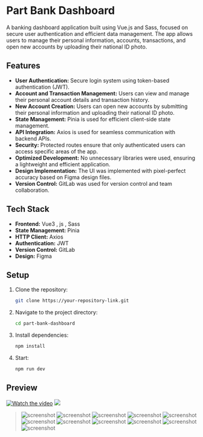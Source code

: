# Part Bank Dashboard

A banking dashboard application built using Vue.js and Sass, focused on secure user authentication and efficient data management. The app allows users to manage their personal information, accounts, transactions, and open new accounts by uploading their national ID photo.

## Features

- **User Authentication:** Secure login system using token-based authentication (JWT).
- **Account and Transaction Management:** Users can view and manage their personal account details and transaction history.
- **New Account Creation:** Users can open new accounts by submitting their personal information and uploading their national ID photo.
- **State Management:** Pinia is used for efficient client-side state management.
- **API Integration:** Axios is used for seamless communication with backend APIs.
- **Security:** Protected routes ensure that only authenticated users can access specific areas of the app.
- **Optimized Development:** No unnecessary libraries were used, ensuring a lightweight and efficient application.
- **Design Implementation:** The UI was implemented with pixel-perfect accuracy based on Figma design files.
- **Version Control:** GitLab was used for version control and team collaboration.

## Tech Stack

- **Frontend:** Vue3 , js , Sass
- **State Management:** Pinia
- **HTTP Client:** Axios
- **Authentication:** JWT
- **Version Control:** GitLab
- **Design:** Figma

## Setup

1. Clone the repository:
   ```bash
   git clone https://your-repository-link.git
   ```
2. Navigate to the project directory:
   ```bash
   cd part-bank-dashboard
   ```
3. Install dependencies:
   ```bash
   npm install
   ```
4. Start:
   ```bash
   npm run dev
   ```

## Preview
[![Watch the video](https://github.com/mohajer2002/PartBank/blob/main/Preview/ScreenShot/Thumbnail.jpg?raw=true)](https://youtu.be/6nmstMJZbRg)
<a href="https://youtu.be/6nmstMJZbRg" target="_blank"><img src="https://github.com/mohajer2002/PartBank/blob/main/Preview/ScreenShot/Thumbnail.jpg?raw=true"/></a>
> ![screenshot](https://github.com/mohajer2002/PartBank/blob/main/Preview/ScreenShot/1.jpg?raw=true)
> ![screenshot](https://github.com/mohajer2002/PartBank/blob/main/Preview/ScreenShot/2.jpg?raw=true)
> ![screenshot](https://github.com/mohajer2002/PartBank/blob/main/Preview/ScreenShot/3.jpg?raw=true)
> ![screenshot](https://github.com/mohajer2002/PartBank/blob/main/Preview/ScreenShot/4.jpg?raw=true)
> ![screenshot](https://github.com/mohajer2002/PartBank/blob/main/Preview/ScreenShot/5.jpg?raw=true)
> ![screenshot](https://github.com/mohajer2002/PartBank/blob/main/Preview/ScreenShot/6.jpg?raw=true)
> ![screenshot](https://github.com/mohajer2002/PartBank/blob/main/Preview/ScreenShot/7.jpg?raw=true)
> ![screenshot](https://github.com/mohajer2002/PartBank/blob/main/Preview/ScreenShot/8.jpg?raw=true)
> ![screenshot](https://github.com/mohajer2002/PartBank/blob/main/Preview/ScreenShot/9.jpg?raw=true)
> ![screenshot](https://github.com/mohajer2002/PartBank/blob/main/Preview/ScreenShot/10.jpg?raw=true)
> ![screenshot](https://github.com/mohajer2002/PartBank/blob/main/Preview/ScreenShot/11.jpg?raw=true)



